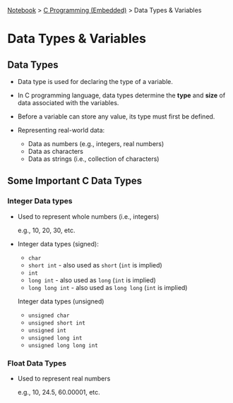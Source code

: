 <a href="../">Notebook</a> > <a href="./">C Programming (Embedded)</a> > Data Types & Variables

# Data Types & Variables



## Data Types

* Data type is used for declaring the type of a variable.
* In C programming language, data types determine the **type** and **size** of data associated with the variables.
* Before a variable can store any value, its type must first be defined.

* Representing real-world data:
  * Data as numbers (e.g., integers, real numbers)
  * Data as characters
  * Data as strings (i.e., collection of characters)



## Some Important C Data Types

### Integer Data types

* Used to represent whole numbers (i.e., integers)

  e.g., 10, 20, 30, etc.

* Integer data types (signed):

  * `char`
  * `short int` - also used as `short` (`int` is implied)
  * `int`
  * `long int` - also used as `long` (`int` is implied)
  * `long long int` - also used as `long long` (`int` is implied)

  Integer data types (unsigned)

  * `unsigned char`
  * `unsigned short int`
  * `unsigned int`
  * `unsigned long int`
  * `unsigned long long int`

### Float Data Types

* Used to represent real numbers

  e.g., 10, 24.5, 60.00001, etc.

